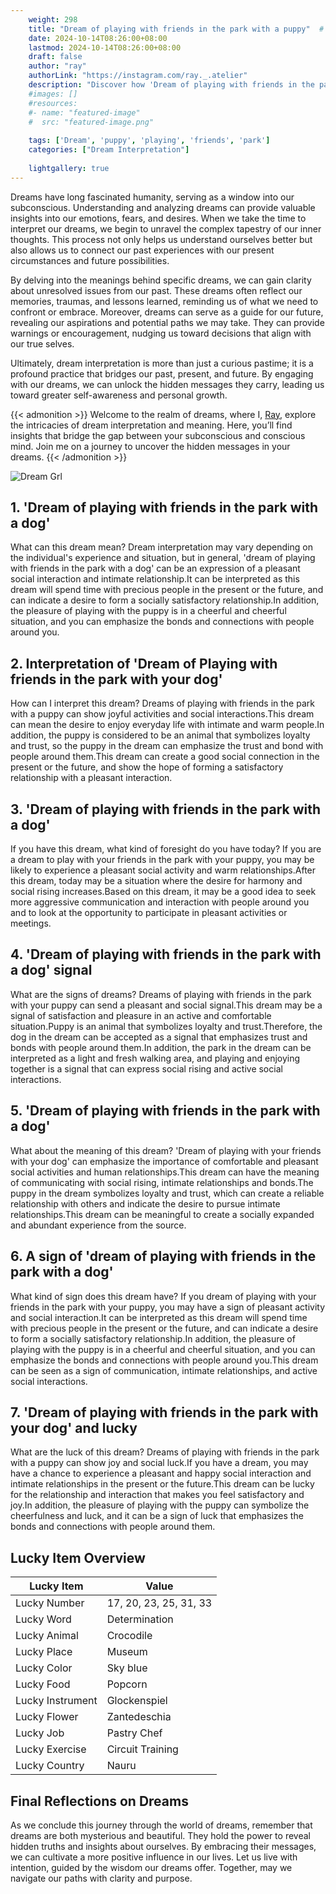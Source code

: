 ```yaml
---
    weight: 298
    title: "Dream of playing with friends in the park with a puppy"  # Assuming 'title' column exists
    date: 2024-10-14T08:26:00+08:00
    lastmod: 2024-10-14T08:26:00+08:00
    draft: false
    author: "ray"
    authorLink: "https://instagram.com/ray._.atelier"
    description: "Discover how 'Dream of playing with friends in the park with a puppy' can interpret your future and uncover its significant meanings in your life."
    #images: []
    #resources:
    #- name: "featured-image"
    #  src: "featured-image.png"
    
    tags: ['Dream', 'puppy', 'playing', 'friends', 'park']
    categories: ["Dream Interpretation"]
    
    lightgallery: true
---
```

    
Dreams have long fascinated humanity, serving as a window into our subconscious. Understanding and analyzing dreams can provide valuable insights into our emotions, fears, and desires. When we take the time to interpret our dreams, we begin to unravel the complex tapestry of our inner thoughts. This process not only helps us understand ourselves better but also allows us to connect our past experiences with our present circumstances and future possibilities.

By delving into the meanings behind specific dreams, we can gain clarity about unresolved issues from our past. These dreams often reflect our memories, traumas, and lessons learned, reminding us of what we need to confront or embrace. Moreover, dreams can serve as a guide for our future, revealing our aspirations and potential paths we may take. They can provide warnings or encouragement, nudging us toward decisions that align with our true selves.

Ultimately, dream interpretation is more than just a curious pastime; it is a profound practice that bridges our past, present, and future. By engaging with our dreams, we can unlock the hidden messages they carry, leading us toward greater self-awareness and personal growth.

{{< admonition >}}
Welcome to the realm of dreams, where I, [Ray](https://instagram.com/ray._.atelier), explore the intricacies of dream interpretation and meaning. Here, you’ll find insights that bridge the gap between your subconscious and conscious mind. Join me on a journey to uncover the hidden messages in your dreams.
{{< /admonition >}}

![Dream Grl](https://cdn.pixabay.com/photo/2017/11/02/03/35/gothic-2910057_1280.jpg "Dream Grl")

## 1. 'Dream of playing with friends in the park with a dog'
What can this dream mean?
Dream interpretation may vary depending on the individual's experience and situation, but in general, 'dream of playing with friends in the park with a dog' can be an expression of a pleasant social interaction and intimate relationship.It can be interpreted as this dream will spend time with precious people in the present or the future, and can indicate a desire to form a socially satisfactory relationship.In addition, the pleasure of playing with the puppy is in a cheerful and cheerful situation, and you can emphasize the bonds and connections with people around you.

## 2. Interpretation of 'Dream of Playing with friends in the park with your dog'
How can I interpret this dream?
Dreams of playing with friends in the park with a puppy can show joyful activities and social interactions.This dream can mean the desire to enjoy everyday life with intimate and warm people.In addition, the puppy is considered to be an animal that symbolizes loyalty and trust, so the puppy in the dream can emphasize the trust and bond with people around them.This dream can create a good social connection in the present or the future, and show the hope of forming a satisfactory relationship with a pleasant interaction.

## 3. 'Dream of playing with friends in the park with a dog'
If you have this dream, what kind of foresight do you have today?
If you are a dream to play with your friends in the park with your puppy, you may be likely to experience a pleasant social activity and warm relationships.After this dream, today may be a situation where the desire for harmony and social rising increases.Based on this dream, it may be a good idea to seek more aggressive communication and interaction with people around you and to look at the opportunity to participate in pleasant activities or meetings.

## 4. 'Dream of playing with friends in the park with a dog' signal
What are the signs of dreams?
Dreams of playing with friends in the park with your puppy can send a pleasant and social signal.This dream may be a signal of satisfaction and pleasure in an active and comfortable situation.Puppy is an animal that symbolizes loyalty and trust.Therefore, the dog in the dream can be accepted as a signal that emphasizes trust and bonds with people around them.In addition, the park in the dream can be interpreted as a light and fresh walking area, and playing and enjoying together is a signal that can express social rising and active social interactions.

## 5. 'Dream of playing with friends in the park with a dog'
What about the meaning of this dream?
'Dream of playing with your friends with your dog' can emphasize the importance of comfortable and pleasant social activities and human relationships.This dream can have the meaning of communicating with social rising, intimate relationships and bonds.The puppy in the dream symbolizes loyalty and trust, which can create a reliable relationship with others and indicate the desire to pursue intimate relationships.This dream can be meaningful to create a socially expanded and abundant experience from the source.

## 6. A sign of 'dream of playing with friends in the park with a dog'
What kind of sign does this dream have?
If you dream of playing with your friends in the park with your puppy, you may have a sign of pleasant activity and social interaction.It can be interpreted as this dream will spend time with precious people in the present or the future, and can indicate a desire to form a socially satisfactory relationship.In addition, the pleasure of playing with the puppy is in a cheerful and cheerful situation, and you can emphasize the bonds and connections with people around you.This dream can be seen as a sign of communication, intimate relationships, and active social interactions.

## 7. 'Dream of playing with friends in the park with your dog' and lucky
What are the luck of this dream?
Dreams of playing with friends in the park with a puppy can show joy and social luck.If you have a dream, you may have a chance to experience a pleasant and happy social interaction and intimate relationships in the present or the future.This dream can be lucky for the relationship and interaction that makes you feel satisfactory and joy.In addition, the pleasure of playing with the puppy can symbolize the cheerfulness and luck, and it can be a sign of luck that emphasizes the bonds and connections with people around them.

## Lucky Item Overview
| Lucky Item          | Value              |
|---------------|--------------------|
| Lucky Number        | 17, 20, 23, 25, 31, 33  |
| Lucky Word          | Determination |
| Lucky Animal        | Crocodile |
| Lucky Place         | Museum     |
| Lucky Color         | Sky blue     |
| Lucky Food          | Popcorn      |
| Lucky Instrument    | Glockenspiel |
| Lucky Flower        | Zantedeschia    |
| Lucky Job           | Pastry Chef       |
| Lucky Exercise      | Circuit Training  |
| Lucky Country       | Nauru    |


##  Final Reflections on Dreams

As we conclude this journey through the world of dreams, remember that dreams are both mysterious and beautiful. They hold the power to reveal hidden truths and insights about ourselves. By embracing their messages, we can cultivate a more positive influence in our lives. Let us live with intention, guided by the wisdom our dreams offer. Together, may we navigate our paths with clarity and purpose.
